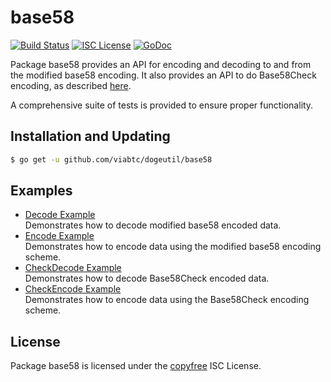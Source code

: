base58
==========

[![Build Status](http://img.shields.io/travis/viabtc/dogeutil.svg)](https://travis-ci.org/viabtc/dogeutil)
[![ISC License](http://img.shields.io/badge/license-ISC-blue.svg)](http://copyfree.org)
[![GoDoc](https://img.shields.io/badge/godoc-reference-blue.svg)](http://godoc.org/github.com/viabtc/dogeutil/base58)

Package base58 provides an API for encoding and decoding to and from the
modified base58 encoding.  It also provides an API to do Base58Check encoding,
as described [here](https://en.bitcoin.it/wiki/Base58Check_encoding).

A comprehensive suite of tests is provided to ensure proper functionality.

## Installation and Updating

```bash
$ go get -u github.com/viabtc/dogeutil/base58
```

## Examples

* [Decode Example](http://godoc.org/github.com/viabtc/dogeutil/base58#example-Decode)  
  Demonstrates how to decode modified base58 encoded data.
* [Encode Example](http://godoc.org/github.com/viabtc/dogeutil/base58#example-Encode)  
  Demonstrates how to encode data using the modified base58 encoding scheme.
* [CheckDecode Example](http://godoc.org/github.com/viabtc/dogeutil/base58#example-CheckDecode)  
  Demonstrates how to decode Base58Check encoded data.
* [CheckEncode Example](http://godoc.org/github.com/viabtc/dogeutil/base58#example-CheckEncode)  
  Demonstrates how to encode data using the Base58Check encoding scheme.

## License

Package base58 is licensed under the [copyfree](http://copyfree.org) ISC
License.
